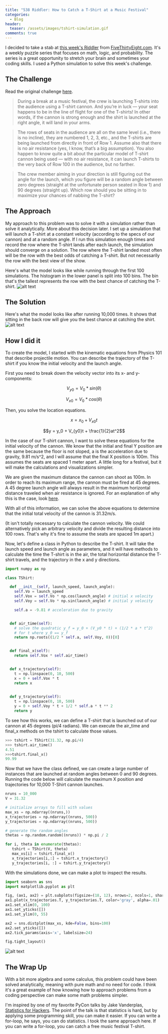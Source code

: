 ```yaml
---
title: "538 Riddler: How to Catch a T-Shirt at a Music Festival"
categories:
  - Blog
header:
  teaser: /assets/images/tshirt-simulation.gif
comments: true
---
```



I decided to take a stab at [this week's Riddler](https://fivethirtyeight.com/features/can-you-catch-the-free-t-shirt/) from [FiveThirtyEight.com](fivethirtyeight.com). It's a weekly puzzle series that focuses on math, logic, and probability. The series is a great opportunity to stretch your brain and sometimes your coding skills. I used a Python simulation to solve this week's challenge.

## The Challenge

Read the original challenge [here](https://fivethirtyeight.com/features/can-you-catch-the-free-t-shirt/).

>During a break at a music festival, the crew is launching T-shirts into the audience using a T-shirt cannon. And you’re in luck — your seat happens to be in the line of flight for one of the T-shirts! In other words, if the cannon is strong enough and the shirt is launched at the right angle, it will land in your arms.

>The rows of seats in the audience are all on the same level (i.e., there is no incline), they are numbered 1, 2, 3, etc., and the T-shirts are being launched from directly in front of Row 1. Assume also that there is no air resistance (yes, I know, that’s a big assumption). You also happen to know quite a bit about the particular model of T-shirt cannon being used — with no air resistance, it can launch T-shirts to the very back of Row 100 in the audience, but no farther.

>The crew member aiming in your direction is still figuring out the angle for the launch, which you figure will be a random angle between zero degrees (straight at the unfortunate person seated in Row 1) and 90 degrees (straight up). Which row should you be sitting in to maximize your chances of nabbing the T-shirt?


## The Approach
My approach to this problem was to solve it with a simulation rather than solve it analytically. More about this decision later. I set up a simulation that will launch a T-shirt at a constant velocity (according to the specs of our cannon) and at a random angle. If I run this simulation enough times and record the row where the T-shirt lands after each launch, the simulation should converge on a solution. The row where the T-shirt landed most often will be the row with the best odds of catching a T-shirt. But not necessarily the row with the best view of the show.

Here's what the model looks like while running through the first 100 simulations. The histogram in the lower panel is split into 100 bins. The bin that's the tallest represents the row with the best chance of catching the T-shirt.
![alt text](/assets/images/tshirt-simulation.gif)

## The Solution

Here's what the model looks like after running 10,000 times. It shows that sitting in the back row will give you the best chance at catching the shirt.
![alt text](/assets/images/10_000_run_sim.png)

## How I did it

To create the model, I started with the kinematic equations from Physics 101 that describe projectile motion. You can describe the trajectory of the T-shirt if you know the initial velocity and the launch angle.

First you need to break down the velocity vector into its x- and y-components:

$$V_{y0} = V_0 * sin(\theta)$$

$$V_{x0} = V_0 * cos(\theta)$$

Then, you solve the location equations. 

$$x = x_0 + V_{x0} t$$

$$y = y_0 + V_{y0}t + \frac{1}{2}at^2$$

In the case of our T-shirt cannon, I want to solve these equations for the initial velocity of the cannon. We know that the initial and final Y position are the same because the floor is not sloped, a is the acceleration due to gravity, 9.81 m/s^2, and I will assume that the final X position is 100m.  This assumes the seats are spaced 1 meter apart. A little long for a festival, but it will make the calculations and visualizations simpler.

We are given the maximum distance the cannon can shoot as 100m. In order to reach its maximum range, the cannon must be fired at 45 degrees. A 45 degree launch angle will always result in the maximum horizontal distance traveled when air resistance is ignored. For an explanation of why this is the case, look [here](https://www.wired.com/2010/09/maximum-range-in-projectile-motion/). 

With all of this information, we can solve the above equations to determine that the initial total velocity of the cannon is 31.32m/s. 

(It isn't totally necessary to calculate the cannon velocity. We could alternatively pick an arbitrary velocity and divide the resulting distance into 100 rows. That's why it's fine to assume the seats are spaced 1m apart.)

Now, let's define a class in Python to describe the T-shirt. It will take the launch speed and launch angle as parameters, and it will have methods to calculate the time the T-shirt is in the air, the total horizontal distance the T-shirt travels, and the trajectory in the x and y directions. 

```python
import numpy as np

class TShirt:

  def __init__(self, launch_speed, launch_angle):
    self.Vo = launch_speed
    self.Vox = self.Vo * np.cos(launch_angle) # initial x velocity
    self.Voy = self.Vo * np.sin(launch_angle) # initial y velocity

    self.a = -9.81 # acceleration due to gravity


  def air_time(self):
    # solve the quadratic y_f = y_0 + (V_y0 * t) + (1/2 * a * t^2) 
    # for t where y_0 == y_f
    return np.roots((1/2 * self.a, self.Voy, 0))[0] 


  def final_x(self):
    return self.Vox * self.air_time()


  def x_trajectory(self):
    t = np.linspace(0, 10, 500)
    x = 0 + self.Vox * t
    return x
  

  def y_trajectory(self):
    t = np.linspace(0, 10, 500)
    y = 0 + self.Voy * t + 1/2 * self.a * t ** 2  
    return y
```

To see how this works, we can define a T-shirt that is launched out of our cannon at 45 degrees (pi/4 radians). We can execute the air_time and final_x methods on the tshirt to calculate those values.

```python
>>> tshirt = TShirt(31.32, np.pi/4)
>>> tshirt.air_time()
4.51
>>>tshirt.final_x()
99.99
```

Now that we have the class defined, we can create a large number of instances that are launched at random angles between 0 and 90 degrees. Running the code below will calculate the maximum X position and trajectories for 10,000 T-Shirt cannon launches.

```python
nruns = 10_000
V = 31.32

# initialize arrays to fill with values
max_xs = np.ndarray((nruns,))
x_trajectories = np.ndarray((nruns, 500))
y_trajectories = np.ndarray((nruns, 500))

# generate the random angles
thetas = np.random.random((nruns)) * np.pi / 2

for i, theta in enumerate(thetas):
   tshirt = TShirt(V, theta)
   max_xs[i] = tshirt.final_x()
   x_trajectories[i,:] = tshirt.x_trajectory()
   y_trajectories[i, :] = tshirt.y_trajectory()
```

With the simulations done, we can make a plot to inspect the results.

```python
import seaborn as sns
import matplotlib.pyplot as plt

fig, (ax1, ax2) = plt.subplots(figsize=(18, 12), nrows=2, ncols=1, sharex=True)
ax1.plot(x_trajectories.T, y_trajectories.T, color='gray', alpha=.01)
ax1.set_xlim(0, 100)
ax1.set_yticks([])
ax1.set_ylim(0, 55)

ax2 = sns.distplot(max_xs, kde=False, bins=100)
ax2.set_yticks([])
ax2.tick_params(axis='x', labelsize=24)

fig.tight_layout()
```

![alt text](/assets/images/10_000_run_sim.png)

## The Wrap Up

With a bit more algebra and some calculus, this problem could have been solved analytically, meaning with pure math and no need for code. I think it's a great example of how knowing how to approach problems from a coding perspective can make some math problems simpler. 

I'm inspired by one of my favorite PyCon talks by Jake Vanderplas, [Statistics for Hackers](https://www.youtube.com/watch?v=Iq9DzN6mvYA). The point of the talk is that statistics is hard, but by applying some programming skill, you can make it easier. If you can write a for-loop, he says, you can do statistics. I took the same approach here. If you can write a for-loop, you can catch a free music festival T-shirt.


<script type="text/javascript" async
  src="https://cdn.mathjax.org/mathjax/latest/MathJax.js?config=TeX-MML-AM_CHTML">
</script>